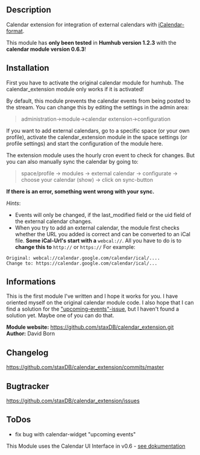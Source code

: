 ## Description
Calendar extension for integration of external calendars with [iCalendar-format](https://en.wikipedia.org/wiki/ICalendar).

This module has **only been tested** in **Humhub version 1.2.3** with the **calendar module version 0.6.3**!

## Installation
First you have to activate the original calendar module for humhub.
The calendar_extension module only works if it is activated!

By default, this module prevents the calendar events from being posted to the stream. You can change this by editing the settings in the admin area:
> administration->module->calendar extension->configuration


If you want to add external calendars, go to a specific space (or your own profile), activate the calendar_extension module in the space settings (or profile settings) and start the configuration of the module here.

The extension module uses the hourly cron event to check for changes. But you can also manually sync the calendar by going to:

> space/profile -> modules -> external calendar -> configurate -> choose your calendar (show) -> click on sync-button


**If there is an error, something went wrong with your sync.**


*Hints*:
- Events will only be changed, if the last_modified field or the uid field of the external calendar changes.
- When you try to add an external calendar, the module first checks whether the URL you added is correct and can be converted to an iCal file.
**Some iCal-Url's start with a** `webcal://`. All you have to do is to **change this to** `http://` or `https://`
For example:
```
Original: webcal://calendar.google.com/calendar/ical/....
Change to: https://calendar.google.com/calendar/ical/...
```
## Informations
This is the first module I've written and I hope it works for you. I have oriented myself on the original calendar module code.
I also hope that I can find a solution for the ["upcoming-events"-issue](https://github.com/staxDB/calendar_extenstion/issues/1), but I haven't found a solution yet. Maybe one of you can do that.


__Module website:__ <https://github.com/staxDB/calendar_extension.git>    
__Author:__ David Born    

## Changelog

<https://github.com/staxDB/calendar_extension/commits/master>

## Bugtracker

<https://github.com/staxDB/calendar_extension/issues>

## ToDos
- fix bug with calendar-widget "upcoming events"


This Module uses the Calendar UI Interface in v0.6 - [see dokumentation](https://github.com/humhub/humhub-modules-calendar/blob/master/docs/interface.md)
